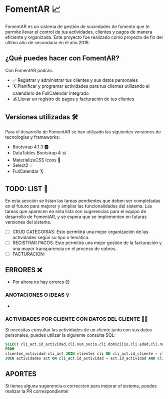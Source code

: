 # FomentAR 📈

FomentAR es un sistema de gestión de sociedades de fomento que te permite llevar el control de tus actividades, clientes y pagos de manera eficiente y organizada. Este proyecto fue realizado como proyecto de fin del ultimo año de secundaria en el año 2018

## ¿Qué puedes hacer con FomentAR?

Con FomentAR podrás:

-   ✅ Registrar y administrar tus clientes y sus datos personales
-   🗓️ Planificar y programar actividades para tus clientes utilizando el calendario de FullCalendar integrado
-   💰 Llevar un registro de pagos y facturación de tus clientes

## Versiones utilizadas 🛠️

Para el desarrollo de FomentAR se han utilizado las siguientes versiones de tecnologías y frameworks:

-   Bootstrap 4.1.3 🅱️
-   DataTables Bootstrap 4 📊
-   MaterializeCSS Icons 🎨
-   Select2 💡
-   FullCalendar 🗓️

## TODO: LIST 📝

En esta sección se listan las tareas pendientes que deben ser completadas en el futuro para mejorar y ampliar las funcionalidades del sistema. Las tareas que aparecen en esta lista son sugerencias para el equipo de desarrollo de FomentAR, y se espera que se implementen en futuras versiones del sistema.

-   [ ] CRUD CATEGORIAS: Esto permitirá una mejor organización de las actividades según su tipo o temática.
-   [ ] REGISTRAR PAGOS: Esto permitirá una mejor gestión de la facturación y una mayor transparencia en el proceso de cobros.
-   [ ] FACTURACION:

## ERRORES ❌

-   Por ahora no hay errores 😊

### ANOTACIONES O IDEAS 💡

-

### ACTIVIDADES POR CLIENTE CON DATOS DEL CLIENTE 🧑‍💻

Si necesitas consultar las actividades de un cliente junto con sus datos personales, puedes utilizar la siguiente consulta SQL:

```SQL
SELECT cli_act.id_actividad,cli.num_socio,cli.domicilio,cli.edad,cli.num_domicilio,cli.telefono,cli.id_genero,cli.fecha_nacimiento,cli.fecha_ingreso,cli.DNI,cli.id_cliente,cli.nombre, cli.apellido, act.nombre_actividad
FROM
clientes_actividad cli_act JOIN clientes cli ON cli_act.id_cliente = cli.id_cliente
JOIN actividades act ON cli_act.id_actividad = act.id_actividad AND cli_act.id_cliente = $id_cliente
```

## APORTES

Si tienes alguna sugerencia o correccion para mejorar el sistema, puedes realizar la PR correspondiente!
